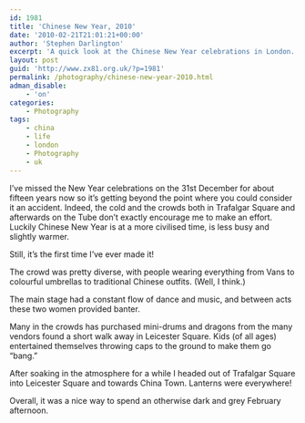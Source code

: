 ```yaml
---
id: 1981
title: 'Chinese New Year, 2010'
date: '2010-02-21T21:01:21+00:00'
author: 'Stephen Darlington'
excerpt: 'A quick look at the Chinese New Year celebrations in London.'
layout: post
guid: 'http://www.zx81.org.uk/?p=1981'
permalink: /photography/chinese-new-year-2010.html
adman_disable:
    - 'on'
categories:
    - Photography
tags:
    - china
    - life
    - london
    - Photography
    - uk
---
```


I’ve missed the New Year celebrations on the 31st December for about fifteen years now so it’s getting beyond the point where you could consider it an accident. Indeed, the cold and the crowds both in Trafalgar Square and afterwards on the Tube don’t exactly encourage me to make an effort. Luckily Chinese New Year is at a more civilised time, is less busy and slightly warmer.

Still, it’s the first time I’ve ever made it!

The crowd was pretty diverse, with people wearing everything from Vans to colourful umbrellas to traditional Chinese outfits. (Well, I think.)

The main stage had a constant flow of dance and music, and between acts these two women provided banter.

Many in the crowds has purchased mini-drums and dragons from the many vendors found a short walk away in Leicester Square. Kids (of all ages) entertained themselves throwing caps to the ground to make them go “bang.”

After soaking in the atmosphere for a while I headed out of Trafalgar Square into Leicester Square and towards China Town. Lanterns were everywhere!

Overall, it was a nice way to spend an otherwise dark and grey February afternoon.